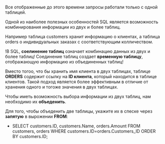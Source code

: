 Все отображенные до этого времени запросы работали только с одной таблицей.

Одной из наиболее полезных особенностей SQL является возможность комбинирования информации из двух и более таблиц.

Например таблица customers хранит информацию о клиентах, а таблица orders о индивидуальных заказах с соответствующим колличеством.

!В SQL, **соелинение таблиц** означает комбинацию данных из двух и более таблиц! Соединение таблиц создает **временную таблицу**, отображающую информацию из объединенных таблиц!

Вместо тогоо, что бы хранить имя клиента в двух таблицах, таблице **ORDERS** содержит ссылку на **ID клиента**, который находится в таблице клиентов. Такой подход является более эффективным в отличие от хранения одного и тогоже значения в двух таблицах.

Чтобы иметь возможность выбора информации из двух таблиц, нам необходимо их **объеденить**.

Для того, чтобы объеденить две таблицы, укажите их в спеске через **запятую** в вырожении **FROM**:

- SELECT customers.ID, customers.Name, orders.Amount FROM customers, orders WHERE customers.ID=orders.Customers_ID ORDER BY customers.ID;
